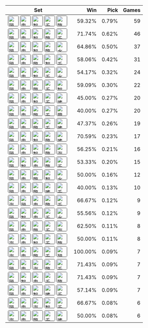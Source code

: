 | Set | Win | Pick | Games |
|---|---:|---:|---:|
| <img src="https://cdn5.lolalytics.com/item64/3153.webp" alt="殞落王者之劍" width="32" height="32" style="margin-right:4px;border:1px solid #666;border-radius:4px;" /><img src="https://cdn5.lolalytics.com/item64/3124.webp" alt="鬼索的狂暴之刃" width="32" height="32" style="margin-right:4px;border:1px solid #666;border-radius:4px;" /><img src="https://cdn5.lolalytics.com/item64/3091.webp" alt="智慧末刃" width="32" height="32" style="margin-right:4px;border:1px solid #666;border-radius:4px;" /><img src="https://cdn5.lolalytics.com/item64/6665.webp" alt="千變萬化之賈克修" width="32" height="32" style="margin-right:4px;border:1px solid #666;border-radius:4px;" /><img src="https://cdn5.lolalytics.com/item64/3302.webp" alt="臨界點" width="32" height="32" style="margin-right:4px;border:1px solid #666;border-radius:4px;" /> | 59.32% | 0.79% | 59 |
| <img src="https://cdn5.lolalytics.com/item64/3153.webp" alt="殞落王者之劍" width="32" height="32" style="margin-right:4px;border:1px solid #666;border-radius:4px;" /><img src="https://cdn5.lolalytics.com/item64/3124.webp" alt="鬼索的狂暴之刃" width="32" height="32" style="margin-right:4px;border:1px solid #666;border-radius:4px;" /><img src="https://cdn5.lolalytics.com/item64/3091.webp" alt="智慧末刃" width="32" height="32" style="margin-right:4px;border:1px solid #666;border-radius:4px;" /><img src="https://cdn5.lolalytics.com/item64/3302.webp" alt="臨界點" width="32" height="32" style="margin-right:4px;border:1px solid #666;border-radius:4px;" /><img src="https://cdn5.lolalytics.com/item64/6665.webp" alt="千變萬化之賈克修" width="32" height="32" style="margin-right:4px;border:1px solid #666;border-radius:4px;" /> | 71.74% | 0.62% | 46 |
| <img src="https://cdn5.lolalytics.com/item64/3153.webp" alt="殞落王者之劍" width="32" height="32" style="margin-right:4px;border:1px solid #666;border-radius:4px;" /><img src="https://cdn5.lolalytics.com/item64/3124.webp" alt="鬼索的狂暴之刃" width="32" height="32" style="margin-right:4px;border:1px solid #666;border-radius:4px;" /><img src="https://cdn5.lolalytics.com/item64/3091.webp" alt="智慧末刃" width="32" height="32" style="margin-right:4px;border:1px solid #666;border-radius:4px;" /><img src="https://cdn5.lolalytics.com/item64/3302.webp" alt="臨界點" width="32" height="32" style="margin-right:4px;border:1px solid #666;border-radius:4px;" /><img src="https://cdn5.lolalytics.com/item64/3139.webp" alt="水星彎刀" width="32" height="32" style="margin-right:4px;border:1px solid #666;border-radius:4px;" /> | 64.86% | 0.50% | 37 |
| <img src="https://cdn5.lolalytics.com/item64/3153.webp" alt="殞落王者之劍" width="32" height="32" style="margin-right:4px;border:1px solid #666;border-radius:4px;" /><img src="https://cdn5.lolalytics.com/item64/3124.webp" alt="鬼索的狂暴之刃" width="32" height="32" style="margin-right:4px;border:1px solid #666;border-radius:4px;" /><img src="https://cdn5.lolalytics.com/item64/3302.webp" alt="臨界點" width="32" height="32" style="margin-right:4px;border:1px solid #666;border-radius:4px;" /><img src="https://cdn5.lolalytics.com/item64/3091.webp" alt="智慧末刃" width="32" height="32" style="margin-right:4px;border:1px solid #666;border-radius:4px;" /><img src="https://cdn5.lolalytics.com/item64/6665.webp" alt="千變萬化之賈克修" width="32" height="32" style="margin-right:4px;border:1px solid #666;border-radius:4px;" /> | 58.06% | 0.42% | 31 |
| <img src="https://cdn5.lolalytics.com/item64/3153.webp" alt="殞落王者之劍" width="32" height="32" style="margin-right:4px;border:1px solid #666;border-radius:4px;" /><img src="https://cdn5.lolalytics.com/item64/3124.webp" alt="鬼索的狂暴之刃" width="32" height="32" style="margin-right:4px;border:1px solid #666;border-radius:4px;" /><img src="https://cdn5.lolalytics.com/item64/3091.webp" alt="智慧末刃" width="32" height="32" style="margin-right:4px;border:1px solid #666;border-radius:4px;" /><img src="https://cdn5.lolalytics.com/item64/6665.webp" alt="千變萬化之賈克修" width="32" height="32" style="margin-right:4px;border:1px solid #666;border-radius:4px;" /><img src="https://cdn5.lolalytics.com/item64/3139.webp" alt="水星彎刀" width="32" height="32" style="margin-right:4px;border:1px solid #666;border-radius:4px;" /> | 54.17% | 0.32% | 24 |
| <img src="https://cdn5.lolalytics.com/item64/3153.webp" alt="殞落王者之劍" width="32" height="32" style="margin-right:4px;border:1px solid #666;border-radius:4px;" /><img src="https://cdn5.lolalytics.com/item64/3124.webp" alt="鬼索的狂暴之刃" width="32" height="32" style="margin-right:4px;border:1px solid #666;border-radius:4px;" /><img src="https://cdn5.lolalytics.com/item64/3302.webp" alt="臨界點" width="32" height="32" style="margin-right:4px;border:1px solid #666;border-radius:4px;" /><img src="https://cdn5.lolalytics.com/item64/6665.webp" alt="千變萬化之賈克修" width="32" height="32" style="margin-right:4px;border:1px solid #666;border-radius:4px;" /><img src="https://cdn5.lolalytics.com/item64/3091.webp" alt="智慧末刃" width="32" height="32" style="margin-right:4px;border:1px solid #666;border-radius:4px;" /> | 59.09% | 0.30% | 22 |
| <img src="https://cdn5.lolalytics.com/item64/3153.webp" alt="殞落王者之劍" width="32" height="32" style="margin-right:4px;border:1px solid #666;border-radius:4px;" /><img src="https://cdn5.lolalytics.com/item64/3124.webp" alt="鬼索的狂暴之刃" width="32" height="32" style="margin-right:4px;border:1px solid #666;border-radius:4px;" /><img src="https://cdn5.lolalytics.com/item64/3091.webp" alt="智慧末刃" width="32" height="32" style="margin-right:4px;border:1px solid #666;border-radius:4px;" /><img src="https://cdn5.lolalytics.com/item64/6665.webp" alt="千變萬化之賈克修" width="32" height="32" style="margin-right:4px;border:1px solid #666;border-radius:4px;" /><img src="https://cdn5.lolalytics.com/item64/3072.webp" alt="嗜血者" width="32" height="32" style="margin-right:4px;border:1px solid #666;border-radius:4px;" /> | 45.00% | 0.27% | 20 |
| <img src="https://cdn5.lolalytics.com/item64/3153.webp" alt="殞落王者之劍" width="32" height="32" style="margin-right:4px;border:1px solid #666;border-radius:4px;" /><img src="https://cdn5.lolalytics.com/item64/3124.webp" alt="鬼索的狂暴之刃" width="32" height="32" style="margin-right:4px;border:1px solid #666;border-radius:4px;" /><img src="https://cdn5.lolalytics.com/item64/3302.webp" alt="臨界點" width="32" height="32" style="margin-right:4px;border:1px solid #666;border-radius:4px;" /><img src="https://cdn5.lolalytics.com/item64/6665.webp" alt="千變萬化之賈克修" width="32" height="32" style="margin-right:4px;border:1px solid #666;border-radius:4px;" /><img src="https://cdn5.lolalytics.com/item64/3143.webp" alt="蘭頓之兆" width="32" height="32" style="margin-right:4px;border:1px solid #666;border-radius:4px;" /> | 40.00% | 0.27% | 20 |
| <img src="https://cdn5.lolalytics.com/item64/3153.webp" alt="殞落王者之劍" width="32" height="32" style="margin-right:4px;border:1px solid #666;border-radius:4px;" /><img src="https://cdn5.lolalytics.com/item64/3124.webp" alt="鬼索的狂暴之刃" width="32" height="32" style="margin-right:4px;border:1px solid #666;border-radius:4px;" /><img src="https://cdn5.lolalytics.com/item64/3302.webp" alt="臨界點" width="32" height="32" style="margin-right:4px;border:1px solid #666;border-radius:4px;" /><img src="https://cdn5.lolalytics.com/item64/6665.webp" alt="千變萬化之賈克修" width="32" height="32" style="margin-right:4px;border:1px solid #666;border-radius:4px;" /><img src="https://cdn5.lolalytics.com/item64/3072.webp" alt="嗜血者" width="32" height="32" style="margin-right:4px;border:1px solid #666;border-radius:4px;" /> | 47.37% | 0.26% | 19 |
| <img src="https://cdn5.lolalytics.com/item64/3153.webp" alt="殞落王者之劍" width="32" height="32" style="margin-right:4px;border:1px solid #666;border-radius:4px;" /><img src="https://cdn5.lolalytics.com/item64/3124.webp" alt="鬼索的狂暴之刃" width="32" height="32" style="margin-right:4px;border:1px solid #666;border-radius:4px;" /><img src="https://cdn5.lolalytics.com/item64/3091.webp" alt="智慧末刃" width="32" height="32" style="margin-right:4px;border:1px solid #666;border-radius:4px;" /><img src="https://cdn5.lolalytics.com/item64/3302.webp" alt="臨界點" width="32" height="32" style="margin-right:4px;border:1px solid #666;border-radius:4px;" /><img src="https://cdn5.lolalytics.com/item64/3072.webp" alt="嗜血者" width="32" height="32" style="margin-right:4px;border:1px solid #666;border-radius:4px;" /> | 70.59% | 0.23% | 17 |
| <img src="https://cdn5.lolalytics.com/item64/3153.webp" alt="殞落王者之劍" width="32" height="32" style="margin-right:4px;border:1px solid #666;border-radius:4px;" /><img src="https://cdn5.lolalytics.com/item64/3124.webp" alt="鬼索的狂暴之刃" width="32" height="32" style="margin-right:4px;border:1px solid #666;border-radius:4px;" /><img src="https://cdn5.lolalytics.com/item64/3091.webp" alt="智慧末刃" width="32" height="32" style="margin-right:4px;border:1px solid #666;border-radius:4px;" /><img src="https://cdn5.lolalytics.com/item64/3302.webp" alt="臨界點" width="32" height="32" style="margin-right:4px;border:1px solid #666;border-radius:4px;" /><img src="https://cdn5.lolalytics.com/item64/6672.webp" alt="海妖殺手" width="32" height="32" style="margin-right:4px;border:1px solid #666;border-radius:4px;" /> | 56.25% | 0.21% | 16 |
| <img src="https://cdn5.lolalytics.com/item64/3153.webp" alt="殞落王者之劍" width="32" height="32" style="margin-right:4px;border:1px solid #666;border-radius:4px;" /><img src="https://cdn5.lolalytics.com/item64/3091.webp" alt="智慧末刃" width="32" height="32" style="margin-right:4px;border:1px solid #666;border-radius:4px;" /><img src="https://cdn5.lolalytics.com/item64/3124.webp" alt="鬼索的狂暴之刃" width="32" height="32" style="margin-right:4px;border:1px solid #666;border-radius:4px;" /><img src="https://cdn5.lolalytics.com/item64/3302.webp" alt="臨界點" width="32" height="32" style="margin-right:4px;border:1px solid #666;border-radius:4px;" /><img src="https://cdn5.lolalytics.com/item64/6665.webp" alt="千變萬化之賈克修" width="32" height="32" style="margin-right:4px;border:1px solid #666;border-radius:4px;" /> | 53.33% | 0.20% | 15 |
| <img src="https://cdn5.lolalytics.com/item64/3153.webp" alt="殞落王者之劍" width="32" height="32" style="margin-right:4px;border:1px solid #666;border-radius:4px;" /><img src="https://cdn5.lolalytics.com/item64/3124.webp" alt="鬼索的狂暴之刃" width="32" height="32" style="margin-right:4px;border:1px solid #666;border-radius:4px;" /><img src="https://cdn5.lolalytics.com/item64/3302.webp" alt="臨界點" width="32" height="32" style="margin-right:4px;border:1px solid #666;border-radius:4px;" /><img src="https://cdn5.lolalytics.com/item64/3091.webp" alt="智慧末刃" width="32" height="32" style="margin-right:4px;border:1px solid #666;border-radius:4px;" /><img src="https://cdn5.lolalytics.com/item64/3139.webp" alt="水星彎刀" width="32" height="32" style="margin-right:4px;border:1px solid #666;border-radius:4px;" /> | 50.00% | 0.16% | 12 |
| <img src="https://cdn5.lolalytics.com/item64/3153.webp" alt="殞落王者之劍" width="32" height="32" style="margin-right:4px;border:1px solid #666;border-radius:4px;" /><img src="https://cdn5.lolalytics.com/item64/3124.webp" alt="鬼索的狂暴之刃" width="32" height="32" style="margin-right:4px;border:1px solid #666;border-radius:4px;" /><img src="https://cdn5.lolalytics.com/item64/3302.webp" alt="臨界點" width="32" height="32" style="margin-right:4px;border:1px solid #666;border-radius:4px;" /><img src="https://cdn5.lolalytics.com/item64/3072.webp" alt="嗜血者" width="32" height="32" style="margin-right:4px;border:1px solid #666;border-radius:4px;" /><img src="https://cdn5.lolalytics.com/item64/6665.webp" alt="千變萬化之賈克修" width="32" height="32" style="margin-right:4px;border:1px solid #666;border-radius:4px;" /> | 40.00% | 0.13% | 10 |
| <img src="https://cdn5.lolalytics.com/item64/6672.webp" alt="海妖殺手" width="32" height="32" style="margin-right:4px;border:1px solid #666;border-radius:4px;" /><img src="https://cdn5.lolalytics.com/item64/3153.webp" alt="殞落王者之劍" width="32" height="32" style="margin-right:4px;border:1px solid #666;border-radius:4px;" /><img src="https://cdn5.lolalytics.com/item64/3124.webp" alt="鬼索的狂暴之刃" width="32" height="32" style="margin-right:4px;border:1px solid #666;border-radius:4px;" /><img src="https://cdn5.lolalytics.com/item64/3302.webp" alt="臨界點" width="32" height="32" style="margin-right:4px;border:1px solid #666;border-radius:4px;" /><img src="https://cdn5.lolalytics.com/item64/6665.webp" alt="千變萬化之賈克修" width="32" height="32" style="margin-right:4px;border:1px solid #666;border-radius:4px;" /> | 66.67% | 0.12% | 9 |
| <img src="https://cdn5.lolalytics.com/item64/3153.webp" alt="殞落王者之劍" width="32" height="32" style="margin-right:4px;border:1px solid #666;border-radius:4px;" /><img src="https://cdn5.lolalytics.com/item64/3091.webp" alt="智慧末刃" width="32" height="32" style="margin-right:4px;border:1px solid #666;border-radius:4px;" /><img src="https://cdn5.lolalytics.com/item64/3124.webp" alt="鬼索的狂暴之刃" width="32" height="32" style="margin-right:4px;border:1px solid #666;border-radius:4px;" /><img src="https://cdn5.lolalytics.com/item64/6665.webp" alt="千變萬化之賈克修" width="32" height="32" style="margin-right:4px;border:1px solid #666;border-radius:4px;" /><img src="https://cdn5.lolalytics.com/item64/3139.webp" alt="水星彎刀" width="32" height="32" style="margin-right:4px;border:1px solid #666;border-radius:4px;" /> | 55.56% | 0.12% | 9 |
| <img src="https://cdn5.lolalytics.com/item64/3153.webp" alt="殞落王者之劍" width="32" height="32" style="margin-right:4px;border:1px solid #666;border-radius:4px;" /><img src="https://cdn5.lolalytics.com/item64/3124.webp" alt="鬼索的狂暴之刃" width="32" height="32" style="margin-right:4px;border:1px solid #666;border-radius:4px;" /><img src="https://cdn5.lolalytics.com/item64/3302.webp" alt="臨界點" width="32" height="32" style="margin-right:4px;border:1px solid #666;border-radius:4px;" /><img src="https://cdn5.lolalytics.com/item64/6665.webp" alt="千變萬化之賈克修" width="32" height="32" style="margin-right:4px;border:1px solid #666;border-radius:4px;" /><img src="https://cdn5.lolalytics.com/item64/6672.webp" alt="海妖殺手" width="32" height="32" style="margin-right:4px;border:1px solid #666;border-radius:4px;" /> | 62.50% | 0.11% | 8 |
| <img src="https://cdn5.lolalytics.com/item64/6672.webp" alt="海妖殺手" width="32" height="32" style="margin-right:4px;border:1px solid #666;border-radius:4px;" /><img src="https://cdn5.lolalytics.com/item64/3124.webp" alt="鬼索的狂暴之刃" width="32" height="32" style="margin-right:4px;border:1px solid #666;border-radius:4px;" /><img src="https://cdn5.lolalytics.com/item64/3091.webp" alt="智慧末刃" width="32" height="32" style="margin-right:4px;border:1px solid #666;border-radius:4px;" /><img src="https://cdn5.lolalytics.com/item64/6665.webp" alt="千變萬化之賈克修" width="32" height="32" style="margin-right:4px;border:1px solid #666;border-radius:4px;" /><img src="https://cdn5.lolalytics.com/item64/3302.webp" alt="臨界點" width="32" height="32" style="margin-right:4px;border:1px solid #666;border-radius:4px;" /> | 50.00% | 0.11% | 8 |
| <img src="https://cdn5.lolalytics.com/item64/6672.webp" alt="海妖殺手" width="32" height="32" style="margin-right:4px;border:1px solid #666;border-radius:4px;" /><img src="https://cdn5.lolalytics.com/item64/3124.webp" alt="鬼索的狂暴之刃" width="32" height="32" style="margin-right:4px;border:1px solid #666;border-radius:4px;" /><img src="https://cdn5.lolalytics.com/item64/3302.webp" alt="臨界點" width="32" height="32" style="margin-right:4px;border:1px solid #666;border-radius:4px;" /><img src="https://cdn5.lolalytics.com/item64/6665.webp" alt="千變萬化之賈克修" width="32" height="32" style="margin-right:4px;border:1px solid #666;border-radius:4px;" /><img src="https://cdn5.lolalytics.com/item64/3153.webp" alt="殞落王者之劍" width="32" height="32" style="margin-right:4px;border:1px solid #666;border-radius:4px;" /> | 100.00% | 0.09% | 7 |
| <img src="https://cdn5.lolalytics.com/item64/3153.webp" alt="殞落王者之劍" width="32" height="32" style="margin-right:4px;border:1px solid #666;border-radius:4px;" /><img src="https://cdn5.lolalytics.com/item64/3124.webp" alt="鬼索的狂暴之刃" width="32" height="32" style="margin-right:4px;border:1px solid #666;border-radius:4px;" /><img src="https://cdn5.lolalytics.com/item64/6672.webp" alt="海妖殺手" width="32" height="32" style="margin-right:4px;border:1px solid #666;border-radius:4px;" /><img src="https://cdn5.lolalytics.com/item64/3302.webp" alt="臨界點" width="32" height="32" style="margin-right:4px;border:1px solid #666;border-radius:4px;" /><img src="https://cdn5.lolalytics.com/item64/6665.webp" alt="千變萬化之賈克修" width="32" height="32" style="margin-right:4px;border:1px solid #666;border-radius:4px;" /> | 71.43% | 0.09% | 7 |
| <img src="https://cdn5.lolalytics.com/item64/3153.webp" alt="殞落王者之劍" width="32" height="32" style="margin-right:4px;border:1px solid #666;border-radius:4px;" /><img src="https://cdn5.lolalytics.com/item64/3091.webp" alt="智慧末刃" width="32" height="32" style="margin-right:4px;border:1px solid #666;border-radius:4px;" /><img src="https://cdn5.lolalytics.com/item64/3124.webp" alt="鬼索的狂暴之刃" width="32" height="32" style="margin-right:4px;border:1px solid #666;border-radius:4px;" /><img src="https://cdn5.lolalytics.com/item64/6665.webp" alt="千變萬化之賈克修" width="32" height="32" style="margin-right:4px;border:1px solid #666;border-radius:4px;" /><img src="https://cdn5.lolalytics.com/item64/3302.webp" alt="臨界點" width="32" height="32" style="margin-right:4px;border:1px solid #666;border-radius:4px;" /> | 71.43% | 0.09% | 7 |
| <img src="https://cdn5.lolalytics.com/item64/3153.webp" alt="殞落王者之劍" width="32" height="32" style="margin-right:4px;border:1px solid #666;border-radius:4px;" /><img src="https://cdn5.lolalytics.com/item64/3124.webp" alt="鬼索的狂暴之刃" width="32" height="32" style="margin-right:4px;border:1px solid #666;border-radius:4px;" /><img src="https://cdn5.lolalytics.com/item64/3091.webp" alt="智慧末刃" width="32" height="32" style="margin-right:4px;border:1px solid #666;border-radius:4px;" /><img src="https://cdn5.lolalytics.com/item64/3072.webp" alt="嗜血者" width="32" height="32" style="margin-right:4px;border:1px solid #666;border-radius:4px;" /><img src="https://cdn5.lolalytics.com/item64/6665.webp" alt="千變萬化之賈克修" width="32" height="32" style="margin-right:4px;border:1px solid #666;border-radius:4px;" /> | 57.14% | 0.09% | 7 |
| <img src="https://cdn5.lolalytics.com/item64/3153.webp" alt="殞落王者之劍" width="32" height="32" style="margin-right:4px;border:1px solid #666;border-radius:4px;" /><img src="https://cdn5.lolalytics.com/item64/3124.webp" alt="鬼索的狂暴之刃" width="32" height="32" style="margin-right:4px;border:1px solid #666;border-radius:4px;" /><img src="https://cdn5.lolalytics.com/item64/6672.webp" alt="海妖殺手" width="32" height="32" style="margin-right:4px;border:1px solid #666;border-radius:4px;" /><img src="https://cdn5.lolalytics.com/item64/3091.webp" alt="智慧末刃" width="32" height="32" style="margin-right:4px;border:1px solid #666;border-radius:4px;" /><img src="https://cdn5.lolalytics.com/item64/6665.webp" alt="千變萬化之賈克修" width="32" height="32" style="margin-right:4px;border:1px solid #666;border-radius:4px;" /> | 66.67% | 0.08% | 6 |
| <img src="https://cdn5.lolalytics.com/item64/6672.webp" alt="海妖殺手" width="32" height="32" style="margin-right:4px;border:1px solid #666;border-radius:4px;" /><img src="https://cdn5.lolalytics.com/item64/3124.webp" alt="鬼索的狂暴之刃" width="32" height="32" style="margin-right:4px;border:1px solid #666;border-radius:4px;" /><img src="https://cdn5.lolalytics.com/item64/3302.webp" alt="臨界點" width="32" height="32" style="margin-right:4px;border:1px solid #666;border-radius:4px;" /><img src="https://cdn5.lolalytics.com/item64/6665.webp" alt="千變萬化之賈克修" width="32" height="32" style="margin-right:4px;border:1px solid #666;border-radius:4px;" /><img src="https://cdn5.lolalytics.com/item64/3072.webp" alt="嗜血者" width="32" height="32" style="margin-right:4px;border:1px solid #666;border-radius:4px;" /> | 50.00% | 0.08% | 6 |